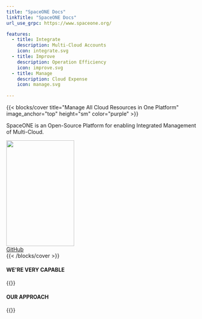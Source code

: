 ```yaml
---
title: "SpaceONE Docs"
linkTitle: "SpaceONE Docs"
url_use_grpc: https://www.spaceone.org/

features:
  - title: Integrate
    description: Multi-Cloud Accounts
    icon: integrate.svg
  - title: Improve
    description: Operation Efficiency
    icon: improve.svg
  - title: Manage
    description: Cloud Expense
    icon: manage.svg
 
---
```


{{< blocks/cover title="Manage All Cloud Resources in One Platform" image_anchor="top" height="sm" color="purple" >}}

<div class="mx-auto">
<p class="lead mt-5">SpaceONE is an Open-Source Platform for enabling Integrated Management of Multi-Cloud.</p>
<div class="l-get-started-buttons">
<img src = '/illust_astronaut_walking.svg' height="280" width="180" class ='illust_astronaut_walking' />
</div>
	<a class="btn btn-lg btn-secondary mr-3 mb-4" href="https://github.com/spaceone-dev">
		GitHub <i class="fab fa-github ml-2 "></i>
	</a>
</div>
{{< /blocks/cover >}}

<div class="container">

<section>
<h4>WE'RE VERY CAPABLE</h4>
{{<home/features>}}
</section>

<section>
<h4>OUR APPROACH</h4>
{{<home/our-approach>}}
</section>

</div>






